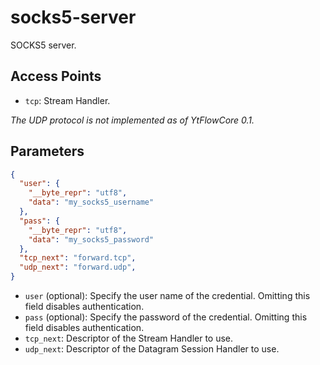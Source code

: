 # socks5-server

SOCKS5 server.

## Access Points

- `tcp`: Stream Handler.

*The UDP protocol is not implemented as of YtFlowCore 0.1.*

## Parameters

```json
{
  "user": {
    "__byte_repr": "utf8",
    "data": "my_socks5_username"
  },
  "pass": {
    "__byte_repr": "utf8",
    "data": "my_socks5_password"
  },
  "tcp_next": "forward.tcp",
  "udp_next": "forward.udp",
}
```

- `user` (optional): Specify the user name of the credential. Omitting this field disables authentication.
- `pass` (optional): Specify the password of the credential. Omitting this field disables authentication.
- `tcp_next`: Descriptor of the Stream Handler to use.
- `udp_next`: Descriptor of the Datagram Session Handler to use.

